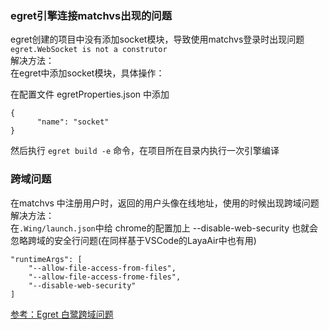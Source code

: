 ### egret引擎连接matchvs出现的问题
egret创建的项目中没有添加socket模块，导致使用matchvs登录时出现问题`egret.WebSocket is not a construtor`  
解决方法：  
在egret中添加socket模块，具体操作：

在配置文件 egretProperties.json 中添加
```
{
      "name": "socket"
}
```
然后执行 `egret build -e` 命令，在项目所在目录内执行一次引擎编译

### 跨域问题
在matchvs 中注册用户时，返回的用户头像在线地址，使用的时候出现跨域问题  
解决方法：  
在`.Wing/launch.json`中给 chrome的配置加上 --disable-web-security 也就会忽略跨域的安全行问题(在同样基于VSCode的LayaAir中也有用)
``` 
"runtimeArgs": [
	"--allow-file-access-from-files",
	"--allow-file-access-frome-files",
	"--disable-web-security"
]
```
[参考：Egret 白鹭跨域问题](https://blog.csdn.net/rickshaozhiheng/article/details/79611712)
